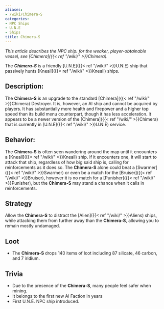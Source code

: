 ```yaml
---
aliases:
- /wiki/Chimera-S
categories:
- NPC Ships
- U.N.E
- Ships
title: Chimera-S
---
```


_This article describes the NPC ship. for the weaker, player-obtainable vessel, see [Chimera]({{< ref "/wiki/" >}}Chimera)._

The **_Chimera-S_** is a friendly [U.N.E]({{< ref "/wiki/" >}}U.N.E) ship that passively hunts [Kneall]({{< ref "/wiki/" >}}Kneall) ships.

## Description:

The **Chimera-S** is an upgrade to the standard [Chimera]({{< ref "/wiki/" >}}Chimera) Destroyer. It is, however, an AI ship and cannot be acquired by players. It has substantially more health and firepower and a higher top speed than its build menu counterpart, though it has less acceleration. It appears to be a newer version of the [Chimera]({{< ref "/wiki/" >}}Chimera) that is currently in [U.N.E]({{< ref "/wiki/" >}}U.N.E) service.

## Behavior:

The **Chimera-S** is often seen wandering around the map until it encounters a [Kneall]({{< ref "/wiki/" >}}Kneall) ship. If it encounters one, it will start to attack that ship, regardless of how big said ship is, calling for reinforcements as it does so. The **Chimera-S** alone could beat a [Swarmer]({{< ref "/wiki/" >}}Swarmer) or even be a match for the [Bruiser]({{< ref "/wiki/" >}}Bruiser), however it is no match for a [Punisher]({{< ref "/wiki/" >}}Punisher), but the **Chimera-S** may stand a chance when it calls in reinforcements.

## Strategy

Allow the **Chimera-S** to distract the [Alien]({{< ref "/wiki/" >}}Aliens) ships, while attacking them from further away than the **Chimera-S**, allowing you to remain mostly undamaged.

## Loot

- The **Chimera-S** drops 140 items of loot including 87 silicate, 46 carbon, and 7 iridium.

## Trivia

- Due to the presence of the **Chimera-S**, many people feel safer when mining.
- It belongs to the first new AI Faction in years
- First U.N.E. NPC ship introduced.